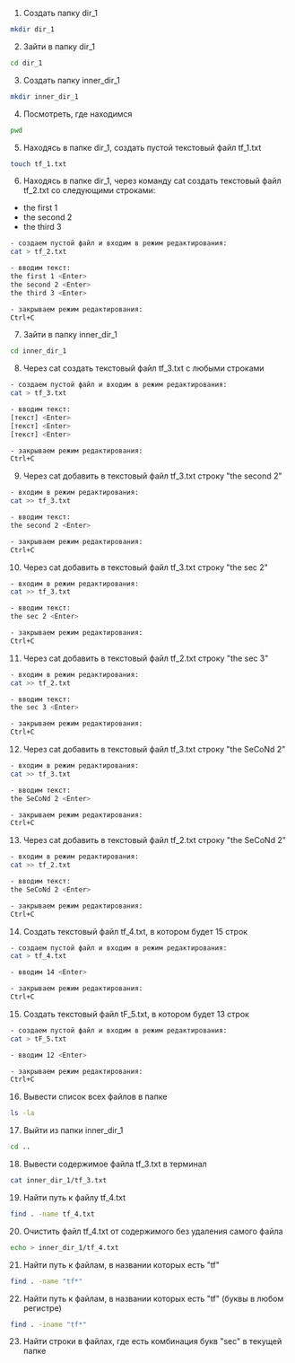 1. Создать папку dir_1
```bash
mkdir dir_1
```
2. Зайти в папку dir_1
```bash
cd dir_1
```
3. Создать папку inner_dir_1
```bash
mkdir inner_dir_1
```
4. Посмотреть, где находимся
```bash
pwd
```
5. Находясь в папке dir_1, создать пустой текстовый файл tf_1.txt
```bash
touch tf_1.txt
```
6. Находясь в папке dir_1, через команду cat создать текстовый файл tf_2.txt со следующими строками:
- the first 1
- the second 2
- the third 3
```bash
- создаем пустой файл и входим в режим редактирования:
cat > tf_2.txt

- вводим текст:
the first 1 <Enter>
the second 2 <Enter>
the third 3 <Enter>

- закрываем режим редактирования:
Ctrl+C
```
7. Зайти в папку inner_dir_1
```bash
cd inner_dir_1
```
8. Через cat создать текстовый файл tf_3.txt с любыми строками
```bash
- создаем пустой файл и входим в режим редактирования:
cat > tf_3.txt

- вводим текст:
[текст] <Enter>
[текст] <Enter>
[текст] <Enter>

- закрываем режим редактирования:
Ctrl+C
```
9. Через cat добавить в текстовый файл tf_3.txt строку "the second 2"
```bash
- входим в режим редактирования:
cat >> tf_3.txt

- вводим текст:
the second 2 <Enter>

- закрываем режим редактирования:
Ctrl+C
```
10. Через cat добавить в текстовый файл tf_3.txt строку "the sec 2"
```bash
- входим в режим редактирования:
cat >> tf_3.txt

- вводим текст:
the sec 2 <Enter>

- закрываем режим редактирования:
Ctrl+C
```
11. Через cat добавить в текстовый файл tf_2.txt строку "the sec 3"
```bash
- входим в режим редактирования:
cat >> tf_2.txt

- вводим текст:
the sec 3 <Enter>

- закрываем режим редактирования:
Ctrl+C
```
12. Через cat добавить в текстовый файл tf_3.txt строку "the SeCoNd 2"
```bash
- входим в режим редактирования:
cat >> tf_3.txt

- вводим текст:
the SeCoNd 2 <Enter>

- закрываем режим редактирования:
Ctrl+C
```
13. Через cat добавить в текстовый файл tf_2.txt строку "the SeCoNd 2"
```bash
- входим в режим редактирования:
cat >> tf_2.txt

- вводим текст:
the SeCoNd 2 <Enter>

- закрываем режим редактирования:
Ctrl+C
```
14. Создать текстовый файл tf_4.txt, в котором будет 15 строк
```bash
- создаем пустой файл и входим в режим редактирования:
cat > tf_4.txt

- вводим 14 <Enter>

- закрываем режим редактирования:
Ctrl+C
```
15. Создать текстовый файл tF_5.txt, в котором будет 13 строк
```bash
- создаем пустой файл и входим в режим редактирования:
cat > tF_5.txt

- вводим 12 <Enter>

- закрываем режим редактирования:
Ctrl+C
```
16. Вывести список всех файлов в папке
```bash
ls -la
```
17. Выйти из папки inner_dir_1
```bash
cd ..
```
18. Вывести содержимое файла tf_3.txt в терминал
```bash
cat inner_dir_1/tf_3.txt
```
19. Найти путь к файлу tf_4.txt
```bash
find . -name tf_4.txt
```
20. Очистить файл tf_4.txt от содержимого без удаления самого файла
```bash
echo > inner_dir_1/tf_4.txt
```
21. Найти путь к файлам, в названии которых есть "tf" 
```bash
find . -name "tf*"
```
22. Найти путь к файлам, в названии которых есть "tf" (буквы в любом регистре)
```bash
find . -iname "tf*"
```
23. Найти строки в файлах, где есть комбинация букв "sec" в текущей папке
```bash
